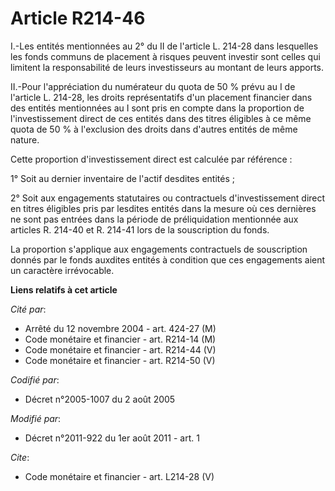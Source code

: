 # Article R214-46

I.-Les entités mentionnées au 2° du II de l'article L. 214-28 dans lesquelles les fonds communs de placement à risques
peuvent investir sont celles qui limitent la responsabilité de leurs investisseurs au montant de leurs apports. 

II.-Pour l'appréciation du numérateur du quota de 50 % prévu au I de l'article L. 214-28, les droits représentatifs d'un
placement financier dans des entités mentionnées au I sont pris en compte dans la proportion de l'investissement direct de
ces entités dans des titres éligibles à ce même quota de 50 % à l'exclusion des droits dans d'autres entités de même nature. 

Cette proportion d'investissement direct est calculée par référence : 

1° Soit au dernier inventaire de l'actif desdites entités ; 

2° Soit aux engagements statutaires ou contractuels d'investissement direct en titres éligibles pris par lesdites entités
dans la mesure où ces dernières ne sont pas entrées dans la période de préliquidation mentionnée aux articles R. 214-40 et R.
214-41 lors de la souscription du fonds. 

La proportion s'applique aux engagements contractuels de souscription donnés par le fonds auxdites entités à condition que
ces engagements aient un caractère irrévocable.

**Liens relatifs à cet article**

_Cité par_:

  - Arrêté du 12 novembre 2004 - art. 424-27 (M)
  - Code monétaire et financier - art. R214-14 (M)
  - Code monétaire et financier - art. R214-44 (V)
  - Code monétaire et financier - art. R214-50 (V)

_Codifié par_:

  - Décret n°2005-1007 du 2 août 2005

_Modifié par_:

  - Décret n°2011-922 du 1er août 2011 - art. 1

_Cite_:

  - Code monétaire et financier - art. L214-28 (V)
